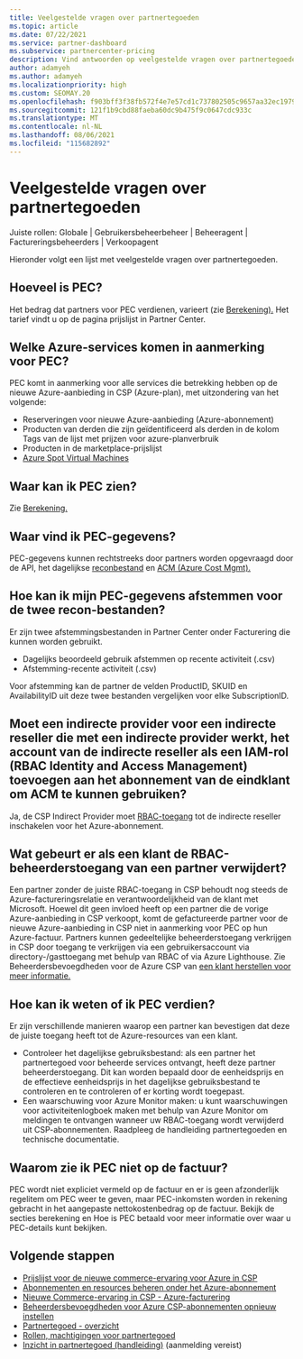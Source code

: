 ```yaml
---
title: Veelgestelde vragen over partnertegoeden
ms.topic: article
ms.date: 07/22/2021
ms.service: partner-dashboard
ms.subservice: partnercenter-pricing
description: Vind antwoorden op veelgestelde vragen over partnertegoeden (PEC).
author: adamyeh
ms.author: adamyeh
ms.localizationpriority: high
ms.custom: SEOMAY.20
ms.openlocfilehash: f903bff3f38fb572f4e7e57cd1c737802505c9657aa32ec19790b67bbb085d35
ms.sourcegitcommit: 121f1b9cbd88faeba60dc9b475f9c0647cdc933c
ms.translationtype: MT
ms.contentlocale: nl-NL
ms.lasthandoff: 08/06/2021
ms.locfileid: "115682892"
---
```

# <a name="frequently-asked-questions-for-partner-earned-credit"></a>Veelgestelde vragen over partnertegoeden

Juiste rollen: Globale | Gebruikersbeheerbeheer | Beheeragent | Factureringsbeheerders | Verkoopagent

Hieronder volgt een lijst met veelgestelde vragen over partnertegoeden.

## <a name="how-much-is-pec"></a>Hoeveel is PEC?

Het bedrag dat partners voor PEC verdienen, varieert (zie [Berekening).](partner-earned-credit-explanation.md#calculation) Het tarief vindt u op de pagina prijslijst in Partner Center.

## <a name="what-azure-services-are-eligible-for-pec"></a>Welke Azure-services komen in aanmerking voor PEC?

PEC komt in aanmerking voor alle services die betrekking hebben op de nieuwe Azure-aanbieding in CSP (Azure-plan), met uitzondering van het volgende: 
- Reserveringen voor nieuwe Azure-aanbieding (Azure-abonnement)
- Producten van derden die zijn geïdentificeerd als derden in de kolom Tags van de lijst met prijzen voor azure-planverbruik
- Producten in de marketplace-prijslijst
- [Azure Spot Virtual Machines](https://partner.microsoft.com/resources/collection/azure-spot-in-csp#/)

## <a name="where-can-i-see-pec"></a>Waar kan ik PEC zien?

Zie [Berekening.](partner-earned-credit-explanation.md#calculation)

## <a name="where-can-i-find-pec-details"></a>Waar vind ik PEC-gegevens?

PEC-gegevens kunnen rechtstreeks door partners worden opgevraagd door de API, het dagelijkse [reconbestand](partner-earned-credit-explanation.md#calculation) en [ACM (Azure Cost Mgmt).](partner-earned-credit-explanation.md#azure-cost-management-and-pec)

## <a name="how-can-i-reconcile-my-pec-information-across-the-two-recon-files"></a>Hoe kan ik mijn PEC-gegevens afstemmen voor de twee recon-bestanden?

Er zijn twee afstemmingsbestanden in Partner Center onder Facturering die kunnen worden gebruikt.

- Dagelijks beoordeeld gebruik afstemmen op recente activiteit (.csv)
- Afstemming-recente activiteit (.csv)

Voor afstemming kan de partner de velden ProductID, SKUID en AvailabilityID uit deze twee bestanden vergelijken voor elke SubscriptionID.

## <a name="for-an-indirect-reseller-working-with-an-indirect-provider-does-an-indirect-provider-need-to-add-the-indirect-resellers-account-as-an-rbac-identity-and-access-management-iam-role-to-the-end-customers-subscription-in-order-to-utilize-acm"></a>Moet een indirecte provider voor een indirecte reseller die met een indirecte provider werkt, het account van de indirecte reseller als een IAM-rol (RBAC Identity and Access Management) toevoegen aan het abonnement van de eindklant om ACM te kunnen gebruiken?

Ja, de CSP Indirect Provider moet [RBAC-toegang](/azure/role-based-access-control/overview) tot de indirecte reseller inschakelen voor het Azure-abonnement.

## <a name="what-happens-if-a-customer-removes-a-partners-rbac-admin-access"></a>Wat gebeurt er als een klant de RBAC-beheerderstoegang van een partner verwijdert?

Een partner zonder de juiste RBAC-toegang in CSP behoudt nog steeds de Azure-factureringsrelatie en verantwoordelijkheid van de klant met Microsoft. Hoewel dit geen invloed heeft op een partner die de vorige Azure-aanbieding in CSP verkoopt, komt de gefactureerde partner voor de nieuwe Azure-aanbieding in CSP niet in aanmerking voor PEC op hun Azure-factuur. Partners kunnen gedeeltelijke beheerderstoegang verkrijgen in CSP door toegang te verkrijgen via een gebruikersaccount via directory-/gasttoegang met behulp van RBAC of via Azure Lighthouse. Zie Beheerdersbevoegdheden voor de Azure CSP van [een klant herstellen voor meer informatie.](revoke-reinstate-csp.md)

## <a name="how-do-i-know-if-im-earning-pec"></a>Hoe kan ik weten of ik PEC verdien?

Er zijn verschillende manieren waarop een partner kan bevestigen dat deze de juiste toegang heeft tot de Azure-resources van een klant.

- Controleer het dagelijkse gebruiksbestand: als een partner het partnertegoed voor beheerde services ontvangt, heeft deze partner beheerderstoegang. Dit kan worden bepaald door de eenheidsprijs en de effectieve eenheidsprijs in het dagelijkse gebruiksbestand te controleren en te controleren of er korting wordt toegepast.
- Een waarschuwing voor Azure Monitor maken: [](/azure/azure-monitor/platform/alerts-activity-log) u kunt waarschuwingen voor activiteitenlogboek maken met behulp van Azure Monitor om meldingen te ontvangen wanneer uw RBAC-toegang wordt verwijderd uit CSP-abonnementen. Raadpleeg de handleiding partnertegoeden en technische documentatie.

## <a name="why-dont-i-see-pec-on-the-invoice"></a>Waarom zie ik PEC niet op de factuur?

PEC wordt niet expliciet vermeld op de factuur en er is geen afzonderlijk regelitem om PEC weer te geven, maar PEC-inkomsten worden in rekening gebracht in het aangepaste nettokostenbedrag op de factuur. Bekijk de secties berekening en Hoe is PEC betaald voor meer informatie over waar u PEC-details kunt bekijken.

## <a name="next-steps"></a>Volgende stappen

- [Prijslijst voor de nieuwe commerce-ervaring voor Azure in CSP](azure-plan-price-list.md)
- [Abonnementen en resources beheren onder het Azure-abonnement](azure-plan-manage.md)
- [Nieuwe Commerce-ervaring in CSP - Azure-facturering](azure-plan-billing.md)
- [Beheerdersbevoegdheden voor Azure CSP-abonnementen opnieuw instellen](revoke-reinstate-csp.md)
- [Partnertegoed - overzicht](partner-earned-credit.md)
- [Rollen, machtigingen voor partnertegoed](azure-roles-perms-pec.md)
- [Inzicht in partnertegoed (handleiding)](https://partner.microsoft.com/resources/detail/understanding-partner-earned-credit-pdf) (aanmelding vereist)
